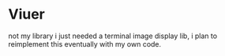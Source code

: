 # Viuer

not my library i just needed a terminal image display lib, i plan to reimplement this eventually with my own code.
